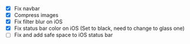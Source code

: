 - [x] Fix navbar
- [x] Compress images
- [x] Fix filter blur on iOS
- [x] Fix status bar color on iOS (Set to black, need to change to glass one)
- [ ] Fix and add safe space to iOS status bar
